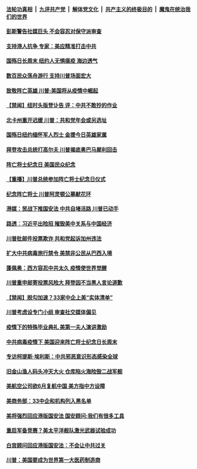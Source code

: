 ####  [法轮功真相](../../../../basic/blob/master/README.md?t=05270201) &nbsp;|&nbsp; [九评共产党](../../../../9ping.md/blob/master/README.md?t=05270201) &nbsp;|&nbsp; [解体党文化](../../../../jtdwh.md/blob/master/README.md?t=05270201)  &nbsp;|&nbsp; [共产主义的终极目的](../../../../gczydzjmd.md/blob/master/README.md?t=05270201) &nbsp;|&nbsp; [魔鬼在统治我们的世界](../../../../mgztzwmdsj.md/blob/master/README.md?t=05270201) 

#### [彭斯警告社媒巨头 不会容忍对保守派审查](../pages/prog203/a102855880.md?t=05270201) 

#### [支持港人抗争  专家：美应精准打击中共](../pages/prog203/a102855783.md?t=05270201) 

#### [国殇日长周末 纽约人无惧瘟疫 海边透气](../pages/prog203/a102855769.md?t=05270201) 

#### [数百民众荡舟游行 支持川普场面宏大](../pages/prog203/a102855739.md?t=05270201) 

#### [致敬阵亡英雄 川普:美国将从疫情中崛起](../pages/prog203/a102855748.md?t=05270201) 

#### [【禁闻】纽时头版登讣告 评：中共不敢抄的作业](../pages/prog203/a102855772.md?t=05270201) 

#### [北卡州重开迟缓 川普：共和党年会或另选址](../pages/prog203/a102855756.md?t=05270201) 

#### [国殇日纽约缅怀军人烈士 金援今日英雄家属](../pages/prog203/a102855720.md?t=05270201) 

#### [拜登攻击总统打高尔夫 川普揭底奥巴马犀利回击](../pages/prog203/a102855640.md?t=05270201) 

#### [阵亡将士纪念日 美国民众纪念](../pages/prog203/a102855570.md?t=05270201) 

#### [【重播】川普总统参加阵亡将士纪念日仪式](../pages/prog203/a102855583.md?t=05270201) 

#### [纪念阵亡将士 川普阿灵顿公墓献花环](../pages/prog203/a102855578.md?t=05270201) 

#### [港媒：贸战下推国安法 中共自堵活路 川普已动手](../pages/prog203/a102855391.md?t=05270201) 

#### [路透︰习近平出险招 摧毁美中关系与中国经济](../pages/prog203/a102855219.md?t=05270201) 

#### [川普批邮件投票欺诈 共和党起诉加州违法](../pages/prog203/a102855197.md?t=05270201) 

#### [扩大中共病毒旅行禁令 美禁非公民从巴西入境](../pages/prog203/a102855120.md?t=05270201) 

#### [蓬佩奥：西方容忍中共太久 疫情使世界觉醒](../pages/prog203/a102855077.md?t=05270201) 

#### [川普重申邮寄投票风险大 拜登因不当黑人言论道歉](../pages/prog203/a102855061.md?t=05270201) 

#### [【禁闻】脱勾加速？33家中企上美“实体清单”](../pages/prog203/a102855067.md?t=05270201) 

#### [川普考虑设专门小组 审查社交媒体偏见](../pages/prog203/a102855035.md?t=05270201) 

#### [疫情下的特殊毕业典礼 美第一夫人演讲激励](../pages/prog203/a102855030.md?t=05270201) 

#### [中共病毒疫情下 美国迎来阵亡将士纪念日长周末](../pages/prog203/a102854950.md?t=05270201) 

#### [专访柯提斯‧埃利斯：中共邪恶意识形态感染全球](../pages/prog203/a102854904.md?t=05270201) 

#### [旧金山渔人码头冲天大火 仓库陷火海险毁二战军舰](../pages/prog203/a102854690.md?t=05270201) 

#### [美航空公司欲6月复航中国 美方指中方设障](../pages/prog203/a102854512.md?t=05270201) 

#### [美商务部：33中企和机构列入黑名单](../pages/prog203/a102854506.md?t=05270201) 

#### [美将强烈回应港版国安法 国安顾问:我们有很多工具](../pages/prog203/a102854487.md?t=05270201) 

#### [重启军备竞赛？美太平洋舰队激光武器试验成功](../pages/prog203/a102854419.md?t=05270201) 

#### [白宫顾问回应港版国安法：不会让中共过关](../pages/prog203/a102854387.md?t=05270201) 

#### [川普：美国要成为世界第一大医药制造商](../pages/prog203/a102854323.md?t=05270201) 


